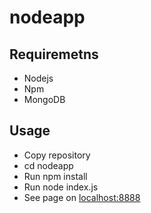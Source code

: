 # nodeapp

## Requiremetns

* Nodejs
* Npm
* MongoDB

## Usage

* Copy repository
* cd nodeapp
* Run npm install
* Run node index.js
* See page on [localhost:8888](http://localhost:8888)
